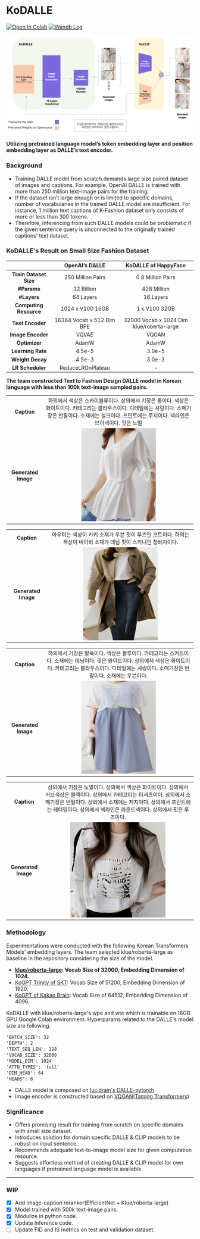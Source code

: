 # KoDALLE

[![Open In Colab](https://colab.research.google.com/assets/colab-badge.svg)](https://colab.research.google.com/drive/1sKNRH0fM73uLi-6BDgfGs3YiiVdvs6lU?usp=sharing) [![Wandb Log](https://raw.githubusercontent.com/wandb/assets/main/wandb-github-badge-gradient.svg)](https://wandb.ai/happyface-boostcamp/final)

![image-20211227151557604](assets/README/image-20211227151557604.png)

**Utilizing pretrained language model’s token embedding layer and position embedding layer as DALLE’s text encoder.**

### Background

- Training DALLE model from scratch demands large size paired dataset of images and captions. For example, OpenAI DALLE is trained with more than 250 million text-image pairs for the training.
- If the dataset isn’t large enough or is limited to specific domains, number of vocabularies in the trained DALLE model are insufficient. For instance, 1 million text captions of K-Fashion dataset only consists of more or less than 300 tokens.
- Therefore, inferencing from such DALLE models could be problematic if the given sentence query is unconnected to the originally trained captions’ text dataset.

### KoDALLE's Result on Small Size Fashion Dataset

|                        |      OpenAI’s DALLE       |           KoDALLE of HappyFace            |
| :--------------------: | :-----------------------: | :---------------------------------------: |
| **Train Dataset Size** |     250 Million Pairs     |             0.8 Million Pairs             |
|      **#Params**       |        12 Billion         |                428 Million                |
|      **#Layers**       |         64 Layers         |                 16 Layers                 |
| **Computing Resource** |     1024 x V100 16GB      |               1 x V100 32GB               |
|    **Text Encoder**    | 16384 Vocab x 512 Dim BPE | 32000 Vocab x 1024 Dim klue/roberta-large |
|   **Image Encoder**    |           VQVAE           |                   VQGAN                   |
|     **Optimizer**      |           AdamW           |                   AdamW                   |
|   **Learning Rate**    |          4.5e-5           |                  3.0e-5                   |
|    **Weight Decay**    |          4.5e-3           |                  3.0e-3                   |
|    **LR Scheduler**    |     ReduceLROnPlateau     |                     -                     |

**The team constructed Text to Fashion Design DALLE model in Korean language with less than 100k text-image sampled pairs.**

|                     |                                                              |
| :-----------------: | :----------------------------------------------------------: |
|     **Caption**     | 하의에서 색상은 스카이블루이다. 상의에서 기장은 롱이다. 색상은 화이트이다. 카테고리는 블라우스이다. 디테일에는 셔링이다. 소매기장은 반팔이다. 소재에는 실크이다. 프린트에는 무지이다. 넥라인은 브이넥이다. 핏은 노멀 |
| **Generated Image** | <img height="250" width="200" alt="image" src="assets/README/image-20211227152252313.png"> |

|                     |                                                              |
| :-----------------: | :----------------------------------------------------------: |
|     **Caption**     | 아우터는 색상이 카키 소재가 우븐 핏이 루즈인 코트이다. 하의는 색상이 네이비 소재가 데님 핏이 스키니인 청바지이다. |
| **Generated Image** | <img height="250" width="200" alt="image" src="assets/README/image-20211227152034538.png"> |

|                     |                                                              |
| :-----------------: | :----------------------------------------------------------: |
|     **Caption**     | 하의에서 기장은 발목이다. 색상은 블루이다. 카테고리는 스커트이다. 소재에는 데님이다. 핏은 와이드이다. 상의에서 색상은 화이트이다. 카테고리는 블라우스이다. 디테일에는 셔링이다. 소매기장은 반팔이다. 소재에는 우븐이다. |
| **Generated Image** | <img height="250" width="200" alt="image" src="assets/README/image-20211227152127324.png"> |

|                     |                                                              |
| :-----------------: | :----------------------------------------------------------: |
|     **Caption**     | 상의에서 기장은 노멀이다. 상의에서 색상은 화이트이다. 상의에서 서브색상은 블랙이다. 상의에서 카테고리는 티셔츠이다. 상의에서 소매기장은 반팔이다. 상의에서 소재에는 저지이다. 상의에서 프린트에는 레터링이다. 상의에서 넥라인은 라운드넥이다. 상의에서 핏은 루즈이다. |
| **Generated Image** | ![image-20211227152337621](assets/README/image-20211227152337621.png) |

### Methodology

Experimentations were conducted with the following Korean Transformers Models’ embedding layers. The team selected klue/roberta-large as baseline in the repository considering the size of the model.

- **[klue/roberta-large](https://huggingface.co/klue/roberta-large): Vocab Size of 32000, Embedding Dimension of 1024.**
- [KoGPT Trinity of SKT](https://huggingface.co/skt/ko-gpt-trinity-1.2B-v0.5): Vocab Size of 51200, Embedding Dimension of 1920.
- [KoGPT of Kakao Brain](https://huggingface.co/kakaobrain/kogpt): Vocab Size of 64512, Embedding Dimension of 4096.

KoDALLE with klue/roberta-large's wpe and wte which is trainable on 16GB GPU Google Colab environment. Hyperparams related to the DALLE's model size are following.

```
'BATCH_SIZE': 32
'DEPTH': 2
'TEXT_SEQ_LEN': 128
'VOCAB_SIZE': 32000
'MODEL_DIM': 1024
'ATTN_TYPES': 'full'
'DIM_HEAD': 64
'HEADS': 8
```

- DALLE model is composed on [lucidrain's DALLE-pytorch](https://github.com/lucidrains/DALLE-pytorch)
- Image encoder is constructed based on [VQGAN(Taming Transformers)](https://github.com/CompVis/taming-transformers#training-on-custom-data)

### Significance

- Offers promising result for training from scratch on specific domains with small size dataset.
- Introduces solution for domain specific DALLE & CLIP models to be robust on input sentence.
- Recommends adequate text-to-image model size for given computation resource.
- Suggests effortless method of creating DALLE & CLIP model for own languages if pretrained language model is available.

---

### WIP

- [x] Add image-caption reranker(EfficientNet + Klue/roberta-large)
- [x] Model trained with 500k text-image pairs.
- [x] Modulize in python code.
- [x] Update Inference code.
- [ ] Update FID and IS metrics on test and validation dataset.
